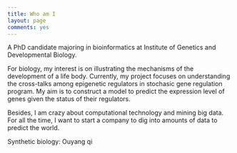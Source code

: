 ```yaml
---
title: Who am I
layout: page
comments: yes
---
```


A PhD candidate majoring in bioinformatics at Institute of Genetics and Developmental Biology. 

For biology, my interest is on illustrating the mechanisms of the development of a life body. Currently, my project focuses on understanding the cross-talks among epigenetic regulators in stochasic gene regulation program. My aim is to construct a model to predict the expression level of genes given the status of their regulators.

Besides, I am crazy about computational technology and mining big data. For all the time, I want to start a company to dig into amounts of data to predict the world. 


Synthetic biology: Ouyang qi

